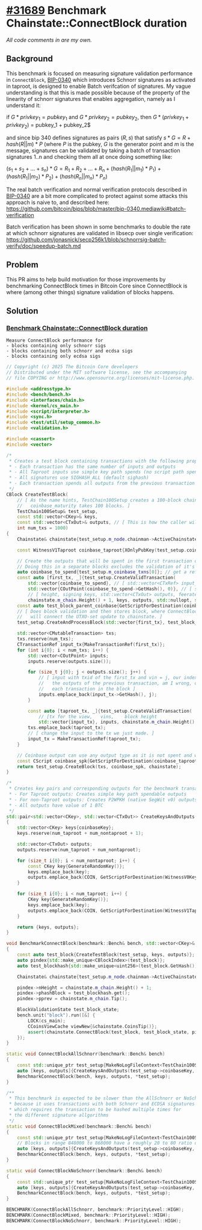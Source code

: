 # [#31689](https://github.com/bitcoin/bitcoin/pull/31689) Benchmark Chainstate::ConnectBlock duration
_All code comments in  are my own._

## Background

This benchmark is focused on measuring signature validation performance in `ConnectBlock`, [BIP-0340](https://github.com/bitcoin/bips/blob/master/bip-0340.mediawiki) which introduces Schnorr signatures as activated in taproot, is designed to enable Batch verifcation of signatures. My vague understanding is that this is made possible because of the property of the linearity of schnorr signatures that enables aggregation, namely as I understand it:

if $G * privkey_1 = pubkey_1$ and $G * privkey_2 = pubkey_2$, then $G * (privkey_1 + privkey_2)$ = pubkey_1 + pubkey_2$

and since bip 340 defines signatures as pairs $(R, s)$ that satisfy $s * G = R + hash(R || m) * P$ (where $P$ is the pubkey, $G$ is the generator point and $m$ is the message, signatures can be validated by taking a batch of transaction signatures 1..n and checking them all at once doing something like:

$(s_1 + s_2 + ... + s_n) * G = R_1 + R_2 + ... + R_n + (hash(R_1 || m_1) * P_1) + (hash(R_1 || m_2) * P_2) + (hash(R_n || m_n) * P_n)$

The real batch verification and normal verification protocols described in [BIP-0340](https://github.com/bitcoin/bips/blob/master/bip-0340.mediawiki) are a bit more complicated to protect against some attacks this approach is naive to, and described here:  https://github.com/bitcoin/bips/blob/master/bip-0340.mediawiki#batch-verification

Batch verification has been shown in some benchmarks to double the rate at which
schnorr signatures are validated in libsecp over single verification: https://github.com/jonasnick/secp256k1/blob/schnorrsig-batch-verify/doc/speedup-batch.md

## Problem

This PR aims to help build motivation for those improvements by benchmarking
ConnectBlock times in Bitcoin Core since ConnectBlock is where (among other
things) signature validation of blocks happens.

## Solution

### [Benchmark Chainstate::ConnectBlock duration](https://github.com/bitcoin/bitcoin/pull/31689/commits/1c6b886465df0f00549e7d10c3bfefd27be7f1c2)

	Measure ConnectBlock performance for
	- blocks containing only schnorr sigs
	- blocks containing both schnorr and ecdsa sigs
	- blocks containing only ecdsa sigs


```cpp
// Copyright (c) 2025 The Bitcoin Core developers
// Distributed under the MIT software license, see the accompanying
// file COPYING or http://www.opensource.org/licenses/mit-license.php.

#include <addresstype.h>
#include <bench/bench.h>
#include <interfaces/chain.h>
#include <kernel/cs_main.h>
#include <script/interpreter.h>
#include <sync.h>
#include <test/util/setup_common.h>
#include <validation.h>

#include <cassert>
#include <vector>

/*
 * Creates a test block containing transactions with the following properties:
 * - Each transaction has the same number of inputs and outputs
 * - All Taproot inputs use simple key path spends (no script path spends)
 * - All signatures use SIGHASH_ALL (default sighash)
 * - Each transaction spends all outputs from the previous transaction
 */
CBlock CreateTestBlock(
    // [ As the name hints, TestChain100Setup creates a 100-block chain since
    //   coinbase_maturity takes 100 blocks. ]
    TestChain100Setup& test_setup,
    const std::vector<CKey>& keys,
    const std::vector<CTxOut>& outputs, // [ This is how the caller will dictate the signature types. ]
    int num_txs = 1000)
{
    Chainstate& chainstate{test_setup.m_node.chainman->ActiveChainstate()};

    const WitnessV1Taproot coinbase_taproot{XOnlyPubKey(test_setup.coinbaseKey.GetPubKey())};

    // Create the outputs that will be spent in the first transaction of the test block
    // Doing this in a separate blocks excludes the validation of it's inputs from the benchmark
    auto coinbase_to_spend{test_setup.m_coinbase_txns[0]}; // get a ref to the first (child of genesis) block's coinbase (mature.)
    const auto [first_tx, _]{test_setup.CreateValidTransaction(
        std::vector{coinbase_to_spend}, // [ std::vector<CTxRef> input_transactions, this is used to populate the coins view with the transaction being spent as a utxo.  ] 
        std::vector{COutPoint(coinbase_to_spend->GetHash(), 0)}, // [ std::vector<COutPoint>& inputs, this is used in the construction of the transaction. ]
        // [ height, signing keys, std::vector<CTxOut> outputs, feerate, fee_output ]
        chainstate.m_chain.Height() + 1, keys, outputs, std::nullopt, std::nullopt)};
    const auto test_block_parent_coinbase{GetScriptForDestination(coinbase_taproot)};
    // [ Does block validation and then stores block, where ConnectBlock later
    //   will connect the UTXO-set update to chainstate. ] 
    test_setup.CreateAndProcessBlock(std::vector{first_tx}, test_block_parent_coinbase, &chainstate);

    std::vector<CMutableTransaction> txs;
    txs.reserve(num_txs);
    CTransactionRef input_tx{MakeTransactionRef(first_tx)};
    for (int i{0}; i < num_txs; i++) {
        std::vector<COutPoint> inputs;
        inputs.reserve(outputs.size());

        for (size_t j{0}; j < outputs.size(); j++) {
            // [ input with txid of the first_tx and vin = j, our index through
            //   the outputs of the previous transaction, am I wrong, or does
            //   each transaction in the block ]
            inputs.emplace_back(input_tx->GetHash(), j);
        }

        const auto [taproot_tx, _]{test_setup.CreateValidTransaction(
            // [tx for the view,   vins,    block height                           ,vouts, 
            std::vector{input_tx}, inputs, chainstate.m_chain.Height() + 1, keys, outputs, std::nullopt, std::nullopt)};
        txs.emplace_back(taproot_tx);
        // [ change the input to the tx we just made. ]
        input_tx = MakeTransactionRef(taproot_tx);
    }

    // Coinbase output can use any output type as it is not spent and will not change the benchmark
    const CScript coinbase_spk{GetScriptForDestination(coinbase_taproot)};
    return test_setup.CreateBlock(txs, coinbase_spk, chainstate);
}

/*
 * Creates key pairs and corresponding outputs for the benchmark transactions.
 * - For Taproot outputs: Creates simple key path spendable outputs
 * - For non-Taproot outputs: Creates P2WPKH (native SegWit v0) outputs
 * - All outputs have value of 1 BTC
 */
std::pair<std::vector<CKey>, std::vector<CTxOut>> CreateKeysAndOutputs(const CKey& coinbaseKey, size_t num_taproot, size_t num_nontaproot)
{
    std::vector<CKey> keys{coinbaseKey};
    keys.reserve(num_taproot + num_nontaproot + 1);

    std::vector<CTxOut> outputs;
    outputs.reserve(num_taproot + num_nontaproot);

    for (size_t i{0}; i < num_nontaproot; i++) {
        const CKey key{GenerateRandomKey()};
        keys.emplace_back(key);
        outputs.emplace_back(COIN, GetScriptForDestination(WitnessV0KeyHash{key.GetPubKey()}));
    }

    for (size_t i{0}; i < num_taproot; i++) {
        CKey key{GenerateRandomKey()};
        keys.emplace_back(key);
        outputs.emplace_back(COIN, GetScriptForDestination(WitnessV1Taproot{XOnlyPubKey(key.GetPubKey())}));
    }

    return {keys, outputs};
}

void BenchmarkConnectBlock(benchmark::Bench& bench, std::vector<CKey>& keys, std::vector<CTxOut>& outputs, TestChain100Setup& test_setup)
{
    const auto test_block{CreateTestBlock(test_setup, keys, outputs)};
    auto pindex{std::make_unique<CBlockIndex>(test_block)};
    auto test_blockhash{std::make_unique<uint256>(test_block.GetHash())};

    Chainstate& chainstate{test_setup.m_node.chainman->ActiveChainstate()};

    pindex->nHeight = chainstate.m_chain.Height() + 1;
    pindex->phashBlock = test_blockhash.get();
    pindex->pprev = chainstate.m_chain.Tip();

    BlockValidationState test_block_state;
    bench.unit("block").run([&] {
        LOCK(cs_main);
        CCoinsViewCache viewNew{&chainstate.CoinsTip()};
        assert(chainstate.ConnectBlock(test_block, test_block_state, pindex.get(), viewNew));
    });
}

static void ConnectBlockAllSchnorr(benchmark::Bench& bench)
{
    const std::unique_ptr test_setup{MakeNoLogFileContext<TestChain100Setup>()};
    auto [keys, outputs]{CreateKeysAndOutputs(test_setup->coinbaseKey, /*num_taproot=*/4, /*num_nontaproot=*/0)};
    BenchmarkConnectBlock(bench, keys, outputs, *test_setup);
}

/**
 * This benchmark is expected to be slower than the AllSchnorr or NoSchnorr benchmark
 * because it uses transactions with both Schnorr and ECDSA signatures
 * which requires the transaction to be hashed multiple times for
 * the different signature allgorithms
 */
static void ConnectBlockMixed(benchmark::Bench& bench)
{
    const std::unique_ptr test_setup{MakeNoLogFileContext<TestChain100Setup>()};
    // Blocks in range 848000 to 868000 have a roughly 20 to 80 ratio of schnorr to ecdsa inputs
    auto [keys, outputs]{CreateKeysAndOutputs(test_setup->coinbaseKey, /*num_taproot=*/1, /*num_nontaproot=*/4)};
    BenchmarkConnectBlock(bench, keys, outputs, *test_setup);
}

static void ConnectBlockNoSchnorr(benchmark::Bench& bench)
{
    const std::unique_ptr test_setup{MakeNoLogFileContext<TestChain100Setup>()};
    auto [keys, outputs]{CreateKeysAndOutputs(test_setup->coinbaseKey, /*num_taproot=*/0, /*num_nontaproot=*/4)};
    BenchmarkConnectBlock(bench, keys, outputs, *test_setup);
}

BENCHMARK(ConnectBlockAllSchnorr, benchmark::PriorityLevel::HIGH);
BENCHMARK(ConnectBlockMixed, benchmark::PriorityLevel::HIGH);
BENCHMARK(ConnectBlockNoSchnorr, benchmark::PriorityLevel::HIGH);
```
